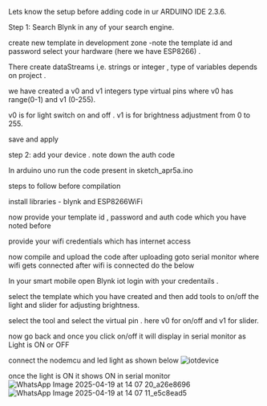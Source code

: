 Lets know the setup before adding code in ur ARDUINO IDE 2.3.6.

Step 1:
Search Blynk in any of your search engine.

create new template in development zone -note the template id and password select your hardware (here we have ESP8266) .

There create dataStreams i,e. strings or integer , type of variables depends on project .

we have created a v0 and v1 integers type virtual pins where v0 has range(0-1) and v1 (0-255).

v0 is for light switch on and off . v1 is for brightness adjustment from 0 to 255.

save and apply

step 2: add your device . note down the auth code



In arduino uno run the code present in sketch_apr5a.ino 

steps to follow before compilation

install libraries - blynk and ESP8266WiFi

now provide your template id , password and auth code which you have noted before 

provide your wifi credentials which has internet access

now compile and upload the code after uploading goto serial monitor where wifi gets connected after wifi is connected do the below

In your smart mobile open Blynk iot login with your credentails .

select the template which you have created and then add tools to on/off the light and slider for adjusting brightness.

select the tool and select the virtual pin . here v0 for on/off and v1 for slider.

now go back and once you click on/off it will display in serial monitor as Light is ON or OFF

connect the nodemcu and led light as shown below
![iotdevice](https://github.com/user-attachments/assets/1d728dce-ef76-4f4d-b923-e62e79c3670c)

once the light is ON it shows ON in serial monitor 
![WhatsApp Image 2025-04-19 at 14 07 20_a26e8696](https://github.com/user-attachments/assets/54b3a807-7dcf-4834-b781-4831782643e3)
![WhatsApp Image 2025-04-19 at 14 07 11_e5c8ead5](https://github.com/user-attachments/assets/27bac766-1aa1-4183-9e55-434a71be4091)

